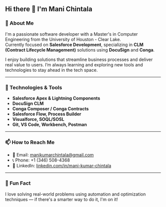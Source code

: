 ## Hi there 👋 I'm Mani Chintala

### 🚀 About Me  
I'm a passionate software developer with a Master's in Computer Engineering from the University of Houston - Clear Lake.  
Currently focused on **Salesforce Development**, specializing in **CLM (Contract Lifecycle Management)** solutions using **DocuSign** and **Conga**.

I enjoy building solutions that streamline business processes and deliver real value to users. I’m always learning and exploring new tools and technologies to stay ahead in the tech space.

---

### 💼 Technologies & Tools
- **Salesforce Apex & Lightning Components**
- **DocuSign CLM**
- **Conga Composer / Conga Contracts**
- **Salesforce Flow, Process Builder**
- **Visualforce, SOQL/SOSL**
- **Git, VS Code, Workbench, Postman**

---

### 📫 How to Reach Me

- 📧 Email: [manikumarchintala@gmail.com](mailto:manikumarchintala@gmail.com)  
- 📞 Phone: +1 (346) 508-4368  
- 🔗 LinkedIn: [linkedin.com/in/mani-kumar-chintala](https://www.linkedin.com/in/mani-kumar-chintala)

---

### 🧠 Fun Fact  
I love solving real-world problems using automation and optimization techniques — if there's a smarter way to do it, I'm on it!

